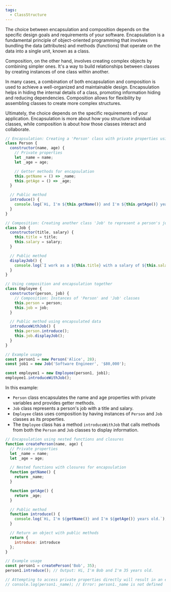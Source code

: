 ```yaml
---
tags:
  - ClassStructure
---
```


The choice between encapsulation and composition depends on the specific design goals and requirements of your software. Encapsulation is a fundamental principle of object-oriented programming that involves bundling the data (attributes) and methods (functions) that operate on the data into a single unit, known as a class.

Composition, on the other hand, involves creating complex objects by combining simpler ones. It's a way to build relationships between classes by creating instances of one class within another.

In many cases, a combination of both encapsulation and composition is used to achieve a well-organized and maintainable design. Encapsulation helps in hiding the internal details of a class, promoting information hiding and reducing dependencies. Composition allows for flexibility by assembling classes to create more complex structures.

Ultimately, the choice depends on the specific requirements of your application. Encapsulation is more about how you structure individual classes, while composition is about how those classes interact and collaborate.

```javascript
// Encapsulation: Creating a 'Person' class with private properties using closures
class Person {
  constructor(name, age) {
    // Private properties
    let _name = name;
    let _age = age;

    // Getter methods for encapsulation
    this.getName = () => _name;
    this.getAge = () => _age;
  }

  // Public method
  introduce() {
    console.log(`Hi, I'm ${this.getName()} and I'm ${this.getAge()} years old.`);
  }
}

// Composition: Creating another class 'Job' to represent a person's job
class Job {
  constructor(title, salary) {
    this.title = title;
    this.salary = salary;
  }

  // Public method
  displayJob() {
    console.log(`I work as a ${this.title} with a salary of ${this.salary}.`);
  }
}

// Using composition and encapsulation together
class Employee {
  constructor(person, job) {
    // Composition: Instances of 'Person' and 'Job' classes
    this.person = person;
    this.job = job;
  }

  // Public method using encapsulated data
  introduceWithJob() {
    this.person.introduce();
    this.job.displayJob();
  }
}

// Example usage
const person1 = new Person('Alice', 28);
const job1 = new Job('Software Engineer', '$80,000');

const employee1 = new Employee(person1, job1);
employee1.introduceWithJob();
```

In this example:

- `Person` class encapsulates the name and age properties with private variables and provides getter methods.
- `Job` class represents a person's job with a title and salary.
- `Employee` class uses composition by having instances of `Person` and `Job` classes as its properties.
- The `Employee` class has a method `introduceWithJob` that calls methods from both the `Person` and `Job` classes to display information.


```javascript
// Encapsulation using nested functions and closures
function createPerson(name, age) {
  // Private properties
  let _name = name;
  let _age = age;

  // Nested functions with closures for encapsulation
  function getName() {
    return _name;
  }

  function getAge() {
    return _age;
  }

  // Public method
  function introduce() {
    console.log(`Hi, I'm ${getName()} and I'm ${getAge()} years old.`);
  }

  // Return an object with public methods
  return {
    introduce: introduce
  };
}

// Example usage
const person1 = createPerson('Bob', 35);
person1.introduce(); // Output: Hi, I'm Bob and I'm 35 years old.

// Attempting to access private properties directly will result in an error
// console.log(person1._name); // Error: person1._name is not defined
```
